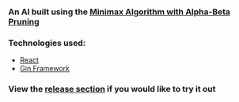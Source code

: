 ### An AI built using the [Minimax Algorithm with Alpha-Beta Pruning](https://www.youtube.com/watch?v=l-hh51ncgDI&ab_channel=SebastianLague)
### Technologies used: 
- [React](https://reactjs.org/)
- [Gin Framework](https://gin-gonic.com/)
### View the [release section](https://github.com/rudrOwO/5-in-a-row/releases/tag/toy-release) if you would like to try it out
